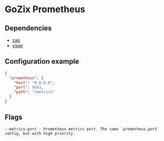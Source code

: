 # GoZix Prometheus

## Dependencies

* [zap](https://github.com/gozix/zap)
* [viper](https://github.com/gozix/viper)

## Configuration example

```json
{
  "prometheus": {
    "host": "0.0.0.0",
    "port": 8683,
    "path": "/metrics"
  }
}
```

## Flags

```
--metrics-port - Prometheus metrics port. The same `prometheus.port` config, but with high priority.
```
